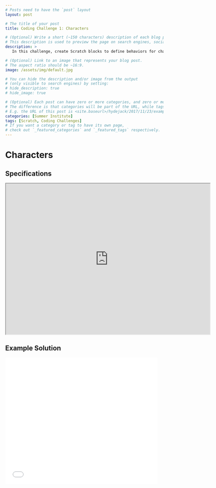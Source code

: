 ```yaml
---
# Posts need to have the `post` layout
layout: post

# The title of your post
title: Coding Challenge 1: Characters

# (Optional) Write a short (~150 characters) description of each blog post.
# This description is used to preview the page on search engines, social media, etc.
description: >
   In this challenge, create Scratch blocks to define behaviors for characters.

# (Optional) Link to an image that represents your blog post.
# The aspect ratio should be ~16:9.
image: /assets/img/default.jpg

# You can hide the description and/or image from the output
# (only visible to search engines) by setting:
# hide_description: true
# hide_image: true

# (Optional) Each post can have zero or more categories, and zero or more tags.
# The difference is that categories will be part of the URL, while tags will not.
# E.g. the URL of this post is <site.baseurl>/hydejack/2017/11/23/example-content/
categories: [Summer Institute]
tags: [Scratch, Coding Challenges]
# If you want a category or tag to have its own page,
# check out `_featured_categories` and `_featured_tags` respectively.
---
```

# Characters

## Specifications

<iframe src="https://drive.google.com/file/d/1zmsEc61UdAIdCdv95jYx2vK_ixtz_9dv/preview" width="650" height="480"></iframe>

## Example Solution

<iframe allowtransparency="true" width="485" height="402" src="//scratch.mit.edu/projects/embed/235040438/?autostart=false" frameborder="0" allowfullscreen></iframe>